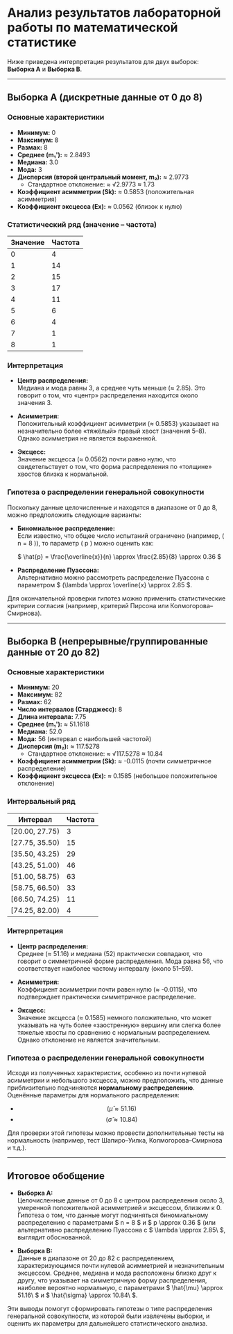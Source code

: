 # Анализ результатов лабораторной работы по математической статистике

Ниже приведена интерпретация результатов для двух выборок: **Выборка A** и **Выборка B**.

---

## Выборка A (дискретные данные от 0 до 8)

### Основные характеристики

- **Минимум:** 0  
- **Максимум:** 8  
- **Размах:** 8  
- **Среднее (m₁'):** ≈ 2.8493  
- **Медиана:** 3.0  
- **Мода:** 3  
- **Дисперсия (второй центральный момент, m₂):** ≈ 2.9773  
  - Стандартное отклонение: ≈ √2.9773 ≈ 1.73  
- **Коэффициент асимметрии (Sk):** ≈ 0.5853 (положительная асимметрия)  
- **Коэффициент эксцесса (Ex):** ≈ 0.0562 (близок к нулю)

### Статистический ряд (значение – частота)

| Значение | Частота |
|----------|---------|
| 0        | 4       |
| 1        | 14      |
| 2        | 15      |
| 3        | 17      |
| 4        | 11      |
| 5        | 6       |
| 6        | 4       |
| 7        | 1       |
| 8        | 1       |

### Интерпретация

- **Центр распределения:**  
  Медиана и мода равны 3, а среднее чуть меньше (≈ 2.85). Это говорит о том, что «центр» распределения находится около значения 3.

- **Асимметрия:**  
  Положительный коэффициент асимметрии (≈ 0.5853) указывает на незначительно более «тяжёлый» правый хвост (значения 5–8). Однако асимметрия не является выраженной.

- **Эксцесс:**  
  Значение эксцесса (≈ 0.0562) почти равно нулю, что свидетельствует о том, что форма распределения по «толщине» хвостов близка к нормальной.

### Гипотеза о распределении генеральной совокупности

Поскольку данные целочисленные и находятся в диапазоне от 0 до 8, можно предположить следующие варианты:

- **Биномиальное распределение:**  
  Если известно, что общее число испытаний ограничено (например, \( n = 8 \)), то параметр \( p \) можно оценить как:
  
   $ \hat{p} = \frac{\overline{x}}{n} \approx \frac{2.85}{8} \approx 0.36 $
  

- **Распределение Пуассона:**  
  Альтернативно можно рассмотреть распределение Пуассона с параметром $ (\lambda \approx \overline{x} \approx 2.85 $.

Для окончательной проверки гипотез можно применить статистические критерии согласия (например, критерий Пирсона или Колмогорова–Смирнова).

---

## Выборка B (непрерывные/группированные данные от 20 до 82)

### Основные характеристики

- **Минимум:** 20  
- **Максимум:** 82  
- **Размах:** 62  
- **Число интервалов (Старджесс):** 8  
- **Длина интервала:** 7.75  
- **Среднее (m₁'):** ≈ 51.1618  
- **Медиана:** 52.0  
- **Мода:** 56 (интервал с наибольшей частотой)  
- **Дисперсия (m₂):** ≈ 117.5278  
  - Стандартное отклонение: ≈ √117.5278 ≈ 10.84  
- **Коэффициент асимметрии (Sk):** ≈ -0.0115 (почти симметричное распределение)  
- **Коэффициент эксцесса (Ex):** ≈ 0.1585 (небольшое положительное отклонение)

### Интервальный ряд

| Интервал               | Частота |
|------------------------|---------|
| [20.00, 27.75)         | 3       |
| [27.75, 35.50)         | 15      |
| [35.50, 43.25)         | 29      |
| [43.25, 51.00)         | 46      |
| [51.00, 58.75)         | 63      |
| [58.75, 66.50)         | 33      |
| [66.50, 74.25)         | 11      |
| [74.25, 82.00)         | 4       |

### Интерпретация

- **Центр распределения:**  
  Среднее (≈ 51.16) и медиана (52) практически совпадают, что говорит о симметричной форме распределения. Мода равна 56, что соответствует наиболее частому интервалу (около 51–59).

- **Асимметрия:**  
  Коэффициент асимметрии почти равен нулю (≈ -0.0115), что подтверждает практически симметричное распределение.

- **Эксцесс:**  
  Значение эксцесса (≈ 0.1585) немного положительно, что может указывать на чуть более «заостренную» вершину или слегка более тяжелые хвосты по сравнению с нормальным распределением. Однако отклонение не является значительным.

### Гипотеза о распределении генеральной совокупности

Исходя из полученных характеристик, особенно из почти нулевой асимметрии и небольшого эксцесса, можно предположить, что данные приблизительно подчиняются **нормальному распределению**. Оценённые параметры для нормального распределения:

- $$ (\hat{\mu} \approx 51.16) $$
- $$ (\hat{\sigma} \approx 10.84) $$

Для проверки этой гипотезы можно провести дополнительные тесты на нормальность (например, тест Шапиро–Уилка, Колмогорова–Смирнова и т.д.).

---

## Итоговое обобщение

- **Выборка A:**  
  Целочисленные данные от 0 до 8 с центром распределения около 3, умеренной положительной асимметрией и эксцессом, близким к 0. Гипотеза о том, что данные могут подчиняться биномиальному распределению с параметрами $  n = 8  $ и $  p \approx 0.36 $ (или альтернативно распределению Пуассона с $ \lambda \approx 2.85\ $, выглядит обоснованной.

- **Выборка B:**  
  Данные в диапазоне от 20 до 82 с распределением, характеризующимся почти нулевой асимметрией и незначительным эксцессом. Среднее, медиана и мода расположены близко друг к другу, что указывает на симметричную форму распределения, наиболее вероятно нормальную, с параметрами $ \hat{\mu} \approx 51.16\ $ и $ \hat{\sigma} \approx 10.84\ $.

Эти выводы помогут сформировать гипотезы о типе распределения генеральной совокупности, из которой были извлечены выборки, и оценить их параметры для дальнейшего статистического анализа.
